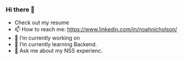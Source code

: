 ### Hi there 👋
- Check out my resume  
- 📫 How to reach me: https://www.linkedin.com/in/noahnicholson/
- 🔭 I’m currently working on 
- 🌱 I’m currently learning Backend.    
- 💬 Ask me about my NSS experienc.
        
<!--
**NoahNicholson/noahnicholson** is a ✨ _special_ ✨ repository because its `README.md` (this file) appears on your GitHub profile.

Here are some ideas to get you started:

- 🔭 I’m currently working on ...
- 🌱 I’m currently learning ...
- 👯 I’m looking to collaborate on ...
- 🤔 I’m looking for help with ...
- 💬 Ask me about ...
- 📫 How to reach me: ...
- 😄 Pronouns: ...
- ⚡ Fun fact: ...
-->
